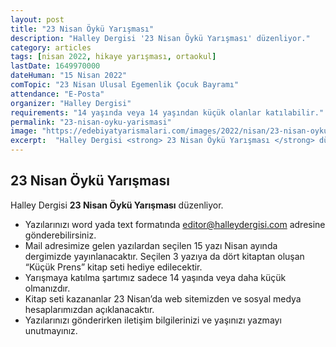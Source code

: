 ```yaml
---
layout: post
title: "23 Nisan Öykü Yarışması"
description: "Halley Dergisi '23 Nisan Öykü Yarışması' düzenliyor."
category: articles
tags: [nisan 2022, hikaye yarışması, ortaokul]
lastDate: 1649970000
dateHuman: "15 Nisan 2022"
comTopic: "23 Nisan Ulusal Egemenlik Çocuk Bayramı"
attendance: "E-Posta"
organizer: "Halley Dergisi"
requirements: "14 yaşında veya 14 yaşından küçük olanlar katılabilir."
permalink: "23-nisan-oyku-yarismasi"
image: "https://edebiyatyarismalari.com/images/2022/nisan/23-nisan-oyku-yarismasi.jpg"
excerpt:  "Halley Dergisi <strong> 23 Nisan Öykü Yarışması </strong> düzenliyor."
---
```


## 23 Nisan Öykü Yarışması
Halley Dergisi **23 Nisan Öykü Yarışması** düzenliyor.

- Yazılarınızı word yada text formatında editor@halleydergisi.com adresine gönderebilirsiniz.
- Mail adresimize gelen yazılardan seçilen 15 yazı Nisan ayında dergimizde yayınlanacaktır.  Seçilen 3 yazıya da dört kitaptan oluşan “Küçük Prens” kitap seti hediye edilecektir.
- Yarışmaya katılma şartımız sadece 14 yaşında veya daha küçük olmanızdır.
- Kitap seti kazananlar 23 Nisan’da web sitemizden ve sosyal medya hesaplarımızdan açıklanacaktır.
- Yazılarınızı gönderirken iletişim bilgilerinizi ve yaşınızı yazmayı unutmayınız.